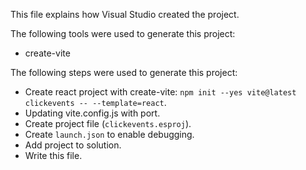 This file explains how Visual Studio created the project.

The following tools were used to generate this project:
- create-vite

The following steps were used to generate this project:
- Create react project with create-vite: `npm init --yes vite@latest clickevents -- --template=react`.
- Updating vite.config.js with port.
- Create project file (`clickevents.esproj`).
- Create `launch.json` to enable debugging.
- Add project to solution.
- Write this file.
